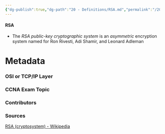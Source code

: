 ```yaml
---
{"dg-publish":true,"dg-path":"20 - Definitions/RSA.md","permalink":"/20-definitions/rsa/","tags":["defs_ccna"]}
---
```


#### RSA
- The *RSA public-key cryptographic system* is an *asymmetric* encryption system named for Ron Rivesti, Adi Shamir, and Leonard Adleman







# Metadata
### OSI or TCP/IP Layer

### CCNA Exam Topic

### Contributors

### Sources
[RSA (cryptosystem) - Wikipedia](https://en.wikipedia.org/wiki/RSA_(cryptosystem))
